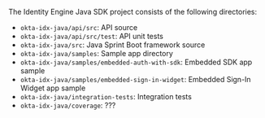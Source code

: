 The Identity Engine Java SDK project consists of the following directories:

* `okta-idx-java/api/src`: API source
* `okta-idx-java/api/src/test`: API unit tests
* `okta-idx-java/src`: Java Sprint Boot framework source
* `okta-idx-java/samples`: Sample app directory
* `okta-idx-java/samples/embedded-auth-with-sdk`:
    Embedded SDK app sample
* `okta-idx-java/samples/embedded-sign-in-widget`:
    Embedded Sign-In Widget app sample
* `okta-idx-java/integration-tests`: Integration tests
* `okta-idx-java/coverage`: ???
